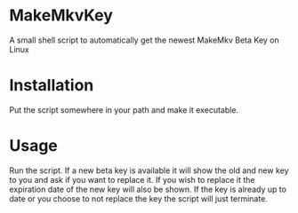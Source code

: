 # MakeMkvKey
A small shell script to automatically get the newest MakeMkv Beta Key on Linux

# Installation
Put the script somewhere in your path and make it executable.

# Usage
Run the script. If a new beta key is available it will show the old and new key to you and ask if you want to replace it. If you wish to replace it the expiration date of the new key will also be shown. If the key is already up to date or you choose to not replace the key the script will just terminate.
